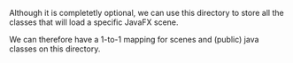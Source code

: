 Although it is completetly optional,
we can use this directory to store all
the classes that will load a specific JavaFX scene.

We can therefore have a 1-to-1 mapping for scenes and (public) java classes on
this directory.